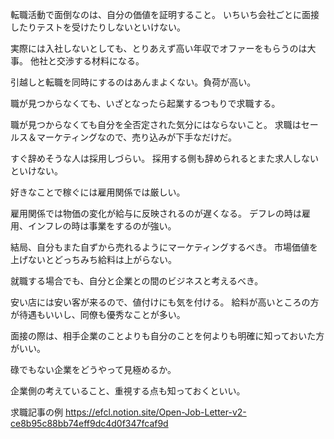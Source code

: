 転職活動で面倒なのは、自分の価値を証明すること。
いちいち会社ごとに面接したりテストを受けたりしないといけない。

実際には入社しないとしても、とりあえず高い年収でオファーをもらうのは大事。
他社と交渉する材料になる。

引越しと転職を同時にするのはあんまよくない。負荷が高い。

職が見つからなくても、いざとなったら起業するつもりで求職する。

職が見つからなくても自分を全否定された気分にはならないこと。
求職はセールス＆マーケティングなので、売り込みが下手なだけだ。

すぐ辞めそうな人は採用しづらい。
採用する側も辞められるとまた求人しないといけない。

好きなことで稼ぐには雇用関係では厳しい。

雇用関係では物価の変化が給与に反映されるのが遅くなる。
デフレの時は雇用、インフレの時は事業をするのが強い。

結局、自分もまた自ずから売れるようにマーケティングするべき。
市場価値を上げないとどっちみち給料は上がらない。

就職する場合でも、自分と企業との間のビジネスと考えるべき。

安い店には安い客が来るので、値付けにも気を付ける。
給料が高いところの方が待遇もいいし、同僚も優秀なことが多い。

面接の際は、相手企業のことよりも自分のことを何よりも明確に知っておいた方がいい。

碌でもない企業をどうやって見極めるか。

企業側の考えていること、重視する点も知っておくといい。

求職記事の例
https://efcl.notion.site/Open-Job-Letter-v2-ce8b95c88bb74eff9dc4d0f347fcaf9d
